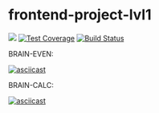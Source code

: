 # frontend-project-lvl1
<a href="https://codeclimate.com/github/sandraLbdv/frontend-project-lvl1/maintainability"><img src="https://api.codeclimate.com/v1/badges/0ef45b38794327d912ed/maintainability" /></a>
[![Test Coverage](https://api.codeclimate.com/v1/badges/0ef45b38794327d912ed/test_coverage)](https://codeclimate.com/github/sandraLbdv/frontend-project-lvl1/test_coverage)
[![Build Status](https://travis-ci.org/sandraLbdv/frontend-project-lvl1.svg?branch=master)](https://travis-ci.org/sandraLbdv/frontend-project-lvl1)

BRAIN-EVEN:

[![asciicast](https://asciinema.org/a/k6me2lwtKyTv3HH3thxqAdSO6.svg)](https://asciinema.org/a/k6me2lwtKyTv3HH3thxqAdSO6)

BRAIN-CALC:

[![asciicast](https://asciinema.org/a/iYMczg5ujEKPt2s0MFKu7h7uq.svg)](https://asciinema.org/a/iYMczg5ujEKPt2s0MFKu7h7uq)
